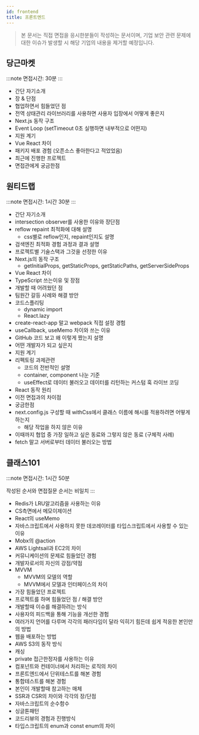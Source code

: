 ```yaml
---
id: frontend
title: 프론트엔드
---
```


> 본 문서는 직접 면접을 응시한분들이 작성하는 문서이며, 기업 보안 관련 문제에 대한 이슈가 발생할 시 해당 기업의 내용을 제거할 예정입니다.

## 당근마켓

:::note
면접시간: 30분
:::

- 간단 자기소개
- 장 & 단점
- 협업하면서 힘들었던 점
- 전역 상태관리 라이브러리를 사용하면 사용자 입장에서 어떻게 좋은지
- Next.js 동작 구조
- Event Loop (setTimeout 0초 실행하면 내부적으로 어떤지)
- 지원 계기
- Vue React 차이
- 패키지 배포 경험 (오픈소스 좋아한다고 적었었음)
- 최근에 진행한 프로젝트
- 면접관에게 궁금한점

## 원티드랩

:::note
면접시간: 1시간 30분
:::

- 간단 자기소개
- intersection observer를 사용한 이유와 장단점
- reflow repaint 최적화에 대해 설명
  - css별로 reflow인지, repaint인지도 설명
- 검색엔진 최적화 경험 과정과 결과 설명
- 프로젝트별 기술스택과 그것을 선정한 이유
- Next.js의 동작 구조
  - getInitialProps, getStaticProps, getStaticPaths, getServerSideProps
- Vue React 차이
- TypeScript 쓰는이유 및 장점
- 개발할 때 어려웠던 점
- 팀원간 갈등 사례와 해결 방안
- 코드스플리팅
  - dynamic import
  - React.lazy
- create-react-app 말고 webpack 직접 설정 경험
- useCallback, useMemo 차이와 쓰는 이유
- GitHub 코드 보고 왜 이렇게 짰는지 설명
- 어떤 개발자가 되고 싶은지
- 지원 계기
- 리펙토링 과제관련
  - 코드의 전반적인 설명
  - container, component 나눈 기준
  - useEffect로 데이터 불러오고 데이터를 리턴하는 커스텀 훅 라이브 코딩
- React 동작 원리
- 이전 면접과의 차이점
- 궁금한점
- next.config.js 구성할 때 withCss에서 클래스 이름에 해시를 적용하려면 어떻게 하는지
  - 해당 작업을 하지 않은 이유
- 이때까지 협업 중 가장 일하고 싶은 동료와 그렇지 않은 동료 (구체적 사례)
- fetch 말고 서버로부터 데이터 불러오는 방법


## 클래스101

:::note
면접시간: 1시간 50분

작성된 순서와 면접질문 순서는 비일치
:::

- Redis가 LRU알고리즘을 사용하는 이유
- CS측면에서 메모이제이션
- React의 useMemo
- 자바스크립트에서 사용하지 못한 데코레이터를 타입스크립트에서 사용할 수 있는 이유
- Mobx의 @action
- AWS Lightsail과 EC2의 차이
- 커뮤니케이션의 문제로 힘들었던 경험
- 개발자로서의 자신의 강점/약점
- MVVM
  - MVVM의 모델의 역할
  - MVVM에서 모델과 인터페이스의 차이
- 가장 힘들었던 프로젝트
- 프로젝트를 하며 힘들었던 점 / 해결 방안
- 개발할때 이슈를 해결하려는 방식
- 사용자의 피드백을 통해 기능을 개선한 경험
- 여러가지 언어를 다루며 각각의 패러다임이 달라 익히기 힘든데 쉽게 적응한 본인만의 방법
- 웹을 배포하는 방법
- AWS S3의 동작 방식
- 캐싱
- private 접근한정자를 사용하는 이유
- 컴포넌트와 컨테이너에서 처리하는 로직의 차이
- 프론트엔드에서 단위테스트를 해본 경험
- 통합테스트를 해본 경험
- 본인이 개발할때 참고하는 매체
- SSR과 CSR의 차이와 각각의 장/단점
- 자바스크립트의 순수함수
- 싱글톤패턴
- 코드리뷰의 경험과 진행방식
- 타입스크립트의 enum과 const enum의 차이
